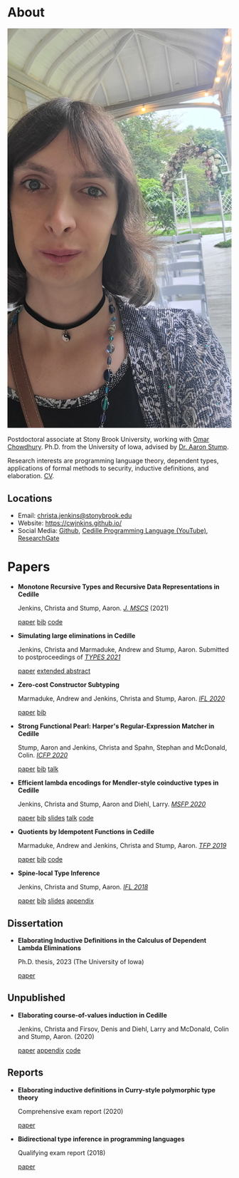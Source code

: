 

# About

![img](assets/me.jpg)

Postdoctoral associate at Stony Brook University, working with [Omar Chowdhury](https://www.cs.stonybrook.edu/people/faculty/OmarChowdhury).
Ph.D. from the University of Iowa, advised by [Dr. Aaron Stump](http://homepage.divms.uiowa.edu/~astump/). 

Research interests are programming language theory, dependent types,
applications of formal methods to security, inductive definitions, and elaboration.
[CV](assets/cv.pdf).


## Locations

-   Email: [christa.jenkins@stonybrook.edu](mailto:christa.jenkins@stonybrook.edu)
-   Website: <https://cwjnkins.github.io/>
-   Social Media: [Github](https://github.com/cwjnkins), [Cedille Programming Language (YouTube)](https://www.youtube.com/channel/UCfV0BJz4nltlj-4yWNZ34lw), [ResearchGate](https://www.researchgate.net/profile/Christopher_Jenkins12)


# Papers

-   **Monotone Recursive Types and Recursive Data Representations in Cedille**
    
    Jenkins, Christa and Stump, Aaron. *[J. MSCS](https://www.cambridge.org/core/journals/mathematical-structures-in-computer-science/article/monotone-recursive-types-and-recursive-data-representations-in-cedille/49B54AE2D6EAEC542726B65DA7CFC140)* (2021)
    
    [paper](assets/JS21_Recursive-Types-and-Data-Representations-in-Cedille.pdf) [bib](assets/JS21_Recursive-Types-and-Data-Representations-in-Cedille.bib) [code](https://github.com/cedille/cedille-developments/tree/master/recursive-representation-of-data)

-   **Simulating large eliminations in Cedille**
    
    Jenkins, Christa and Marmaduke, Andrew and Stump, Aaron. Submitted to
    postproceedings of *[TYPES 2021](https://types21.liacs.nl/)*
    
    [paper](assets/JMS21_Simulating-Large-Elim-Cedille-Full.pdf) [extended abstract](assets/JMS21_Simulating-Large-Elim-Cedille.pdf)

-   **Zero-cost Constructor Subtyping**
    
    Marmaduke, Andrew and Jenkins, Christa and Stump, Aaron. *[IFL 2020](https://www.cs.kent.ac.uk/events/2020/ifl20/)*
    
    [paper](assets/MJS20_Zero-Cost-Constructor-Subtyping.bib) [bib](./assets/MJS20_Zero-Cost-Constructor-Subtyping.bib)

-   **Strong Functional Pearl: Harper's Regular-Expression Matcher in Cedille**
    
    Stump, Aaron and Jenkins, Christa and Spahn, Stephan and McDonald,
    Colin. *[ICFP 2020](https://icfp20.sigplan.org/)*
    
    [paper](assets/SJSM20_Strong-Functional-Pearl-Harpers-Regular-Expression-Matcher.pdf) [bib](assets/SJSM20_Strong-Functional-Pearl-Harpers-Regular-Expression-Matcher.bib) [talk](https://www.youtube.com/watch?v=fakSKvP9yaM&t=2580s)

-   **Efficient lambda encodings for Mendler-style coinductive types in Cedille**
    
    Jenkins, Christa and Stump, Aaron and Diehl, Larry. *[MSFP 2020](https://msfp-workshop.github.io/msfp2020/)*
    
    [paper](assets/JSD20_Efficient-Mendler-Style-Coinductive-Types.pdf) [bib](assets/JSD20_Efficient-Mendler-Style-Coinductive-Types.bib) [slides](assets/JSD20_Efficient-Mendler-Style-Coinductive-Types_Talk.pdf) [talk](https://youtu.be/mrgS7dcA6z4?t=1860) [code](https://github.com/cedille/cedille-developments/tree/master/efficient-mendler-codata)

-   **Quotients by Idempotent Functions in Cedille**
    
    Marmaduke, Andrew and Jenkins, Christa and Stump, Aaron. *[TFP 2019](https://www.tfp2019.org/)*
    
    [paper](assets/MJS19_Quotients-Idempotent-Functions-Cedille.pdf) [bib](assets/MJS19_Quotients-Idempotent-Functions-Cedille.bib) [code](https://github.com/cedille/cedille-developments/tree/master/idem-quotients)

-   **Spine-local Type Inference**
    
    Jenkins, Christa and Stump, Aaron. *[IFL 2018](http://2018.iflconference.org/)*
    
    [paper](assets/JS18_Spine-local.pdf) [bib](assets/JS18_Spine-local.bib) [slides](assets/JS18_Spine-local-Slides.pdf) [appendix](assets/JS18_Spine-local-Appendix.pdf)


## Dissertation

-   **Elaborating Inductive Definitions in the Calculus of Dependent Lambda
    Eliminations**
    
    Ph.D. thesis, 2023 (The University of Iowa)
    
    [paper](assets/Je23-Dissertation.pdf)


## Unpublished

-   **Elaborating course-of-values induction in Cedille**
    
    Jenkins, Christa and Firsov, Denis and Diehl, Larry and McDonald, Colin
    and Stump, Aaron. (2020)
    
    [paper](assets/JFDMS20_Elaborating-CV-Induction.pdf) [appendix](assets/JFDMS20_Elaborating-CV-Induction-Appendix.pdf) [code](assets/JFDMS20_Elaborating-CV-Induction-Code.tar.gz)


## Reports

-   **Elaborating inductive definitions in Curry-style polymorphic type theory**
    
    Comprehensive exam report (2020)
    
    [paper](assets/Je20-Comp.pdf)
-   **Bidirectional type inference in programming languages**
    
    Qualifying exam report (2018)
    
    [paper](assets/Jen18_Qualifying-Exam.pdf)

